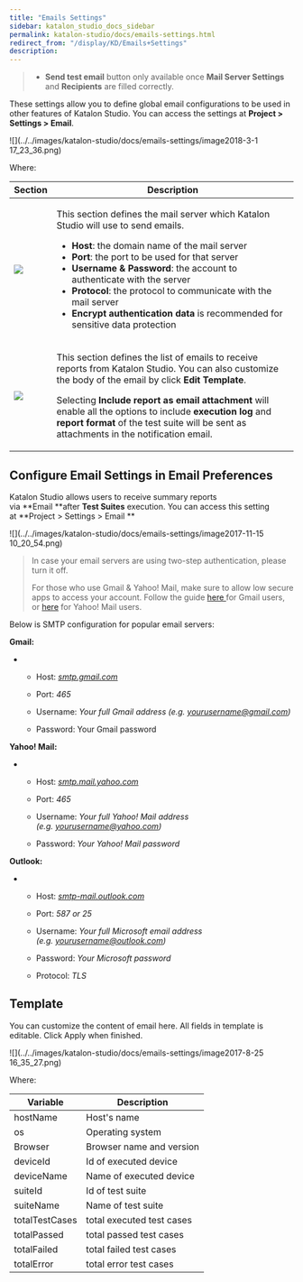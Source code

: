 ```yaml
---
title: "Emails Settings" 
sidebar: katalon_studio_docs_sidebar
permalink: katalon-studio/docs/emails-settings.html 
redirect_from: "/display/KD/Emails+Settings" 
description: 
---
```

> *   **Send test email** button only available once **Mail Server Settings** and **Recipients** are filled correctly.

These settings allow you to define global email configurations to be used in other features of Katalon Studio. You can access the settings at **Project > Settings > Email**. 

![](../../images/katalon-studio/docs/emails-settings/image2018-3-1 17_23_36.png)

Where:

<table><thead><tr><th>Section</th><th>Description</th></tr></thead><tbody><tr><td><div class="content-wrapper"><p><span class="confluence-embedded-file-wrapper"><img class="confluence-embedded-image" src="../../images/katalon-studio/docs/emails-settings/image2018-3-1 17_25_39.png" data-image-src="/download/attachments/5112244/image2018-3-1%2017%3A25%3A39.png?version=1&amp;modificationDate=1519899940000&amp;api=v2" data-unresolved-comment-count="0" data-linked-resource-id="13697365" data-linked-resource-version="1" data-linked-resource-type="attachment" data-linked-resource-default-alias="image2018-3-1 17:25:39.png" data-base-url="https://docs.katalon.com" data-linked-resource-content-type="image/png" data-linked-resource-container-id="5112244" data-linked-resource-container-version="6"></span></p></div></td><td><p>This section defines the mail server which Katalon Studio will use to send emails.</p><ul><li><strong>Host</strong>: the domain name of the mail server</li><li><strong>Port</strong>: the port to be used for that server</li><li><strong>Username &amp; Password</strong>: the account to authenticate with the server</li><li><strong>Protocol</strong>: the protocol to communicate with the mail server</li><li><strong>Encrypt authentication data</strong> is recommended for sensitive data protection</li></ul></td></tr><tr><td><div class="content-wrapper"><p><span class="confluence-embedded-file-wrapper"><img class="confluence-embedded-image" src="../../images/katalon-studio/docs/emails-settings/image2017-11-15 9_43_0.png" data-image-src="/download/attachments/5112244/image2017-11-15%209%3A43%3A0.png?version=1&amp;modificationDate=1510713781000&amp;api=v2" data-unresolved-comment-count="0" data-linked-resource-id="5119082" data-linked-resource-version="1" data-linked-resource-type="attachment" data-linked-resource-default-alias="image2017-11-15 9:43:0.png" data-base-url="https://docs.katalon.com" data-linked-resource-content-type="image/png" data-linked-resource-container-id="5112244" data-linked-resource-container-version="6"></span></p></div></td><td><p>This section defines the list of emails to receive reports from Katalon Studio. You can also customize the body of the email by click <strong>Edit Template</strong>.</p><p>Selecting <strong>Include report as email attachment</strong> will enable all the options to include <span><strong>execution log</strong> and <strong>report format</strong> of the test suite will be sent as attachments in the notification email.</span></p></td></tr></tbody></table>

Configure Email Settings in Email Preferences
---------------------------------------------

Katalon Studio allows users to receive summary reports via **Email **after **Test Suites** execution. You can access this setting at **Project > Settings > Email **

![](../../images/katalon-studio/docs/emails-settings/image2017-11-15 10_20_54.png)

> In case your email servers are using two-step authentication, please turn it off.
> 
> For those who use Gmail & Yahoo! Mail, make sure to allow low secure apps to access your account. Follow the guide [here ](https://support.google.com/accounts/answer/6010255)for Gmail users, or [here](https://help.yahoo.com/kb/account/SLN27791.html) for Yahoo! Mail users.

Below is SMTP configuration for popular email servers:

**Gmail:**

*   *   Host: _[smtp.gmail.com](http://smtp.gmail.com/)_
        
    *   Port: _465_
        
    *   Username: _Your full Gmail address (e.g. [yourusername@gmail.com](mailto:yourusername@gmail.com))_
        
    *   Password: Your Gmail password
        

**Yahoo! Mail:**

*   *   Host: _[smtp.mail.yahoo.com](http://smtp.mail.yahoo.com/)_
        
    *   Port: _465_
        
    *   Username: _Your full Yahoo! Mail address (e.g. [yourusername@yahoo.com](mailto:yourusername@yahoo.com))_
        
    *   Password: _Your Yahoo! Mail password_
        

**Outlook:**

*   *   Host: _[smtp-mail.outlook.com](http://smtp-mail.outlook.com/)_
        
    *   Port: _587 or 25_
        
    *   Username: _Your full Microsoft email address (e.g. [yourusername@outlook.com](mailto:yourusername@outlook.com))_
        
    *   Password: _Your Microsoft password_
        
    *   Protocol: _TLS_
        

Template
--------

You can customize the content of email here. All fields in template is editable. Click Apply when finished.

![](../../images/katalon-studio/docs/emails-settings/image2017-8-25 16_35_27.png)

Where:

<table><thead><tr><th>Variable</th><th>Description</th></tr></thead><tbody><tr><td>hostName</td><td>Host's name</td></tr><tr><td>os</td><td>Operating system</td></tr><tr><td>Browser</td><td>Browser name and version</td></tr><tr><td>deviceId</td><td>Id of executed device</td></tr><tr><td>deviceName</td><td>Name of executed device</td></tr><tr><td>suiteId</td><td>Id of test suite</td></tr><tr><td>suiteName</td><td>Name of test suite</td></tr><tr><td>totalTestCases</td><td>total executed test cases</td></tr><tr><td>totalPassed</td><td>total passed test cases</td></tr><tr><td>totalFailed</td><td>total failed test cases</td></tr><tr><td>totalError</td><td>total error test cases</td></tr></tbody></table>